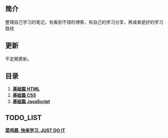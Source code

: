 ## 简介

整理自己学习的笔记，有看到不错的博客，有自己的学习分享，再或者是好的学习路线

## 更新

不定期更新。

## 目录

1. **[基础篇 HTML](/web_basic/HTML/README.md)**
2. **[基础篇 CSS](/web_basic/CSS/README.md)**
3. **[基础篇 JavaScript](/web_basic/JS/README.md)**


## TODO_LIST

**[菜鸡聂, 快来学习, JUST DO IT](/TODO_LIST.md)**
